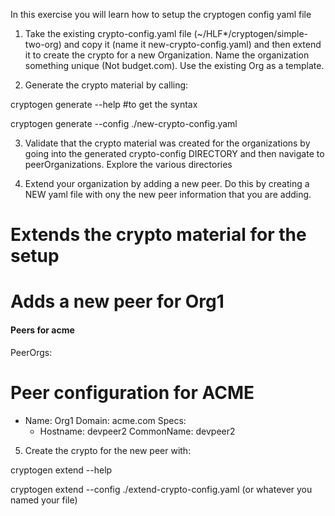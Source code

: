 In this exercise you will learn how to setup the cryptogen config yaml file

1.  Take the existing crypto-config.yaml file (~/HLF*/cryptogen/simple-two-org) and copy it (name it new-crypto-config.yaml) and then extend it to create the crypto for a new Organization.  Name the organization something unique (Not budget.com).  Use the existing Org as a template.

2.  Generate the crypto material by calling:

cryptogen generate --help     #to get the syntax

cryptogen generate --config ./new-crypto-config.yaml

3. Validate that the crypto material was created for the organizations by going into the generated crypto-config DIRECTORY and then navigate to peerOrganizations.  Explore the various directories

4.  Extend your organization by adding a new peer.  Do this by creating a NEW yaml file with ony the new peer information that you are adding.  

# Extends the crypto material for the setup
# Adds a new peer for Org1

#### Peers for acme
PeerOrgs:
  # Peer configuration for ACME
  - Name: Org1
    Domain: acme.com
    Specs:
      - Hostname: devpeer2
        CommonName: devpeer2
        
5.  Create the crypto for the new peer with:

cryptogen extend --help

cryptogen extend --config ./extend-crypto-config.yaml     (or whatever you named your file)


<!-- Docs to Markdown version 1.0β17 -->
